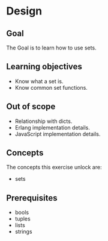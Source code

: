 # Design

## Goal

The Goal is to learn how to use sets.

## Learning objectives

- Know what a set is.
- Know common set functions.

## Out of scope

- Relationship with dicts.
- Erlang implementation details.
- JavaScript implementation details.

## Concepts

The concepts this exercise unlock are:

- sets

## Prerequisites

- bools
- tuples
- lists
- strings

